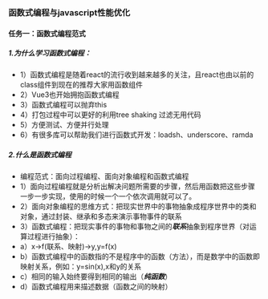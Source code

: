 ### 函数式编程与javascript性能优化

#### 任务一：函数式编程范式

##### 1.为什么学习函数式编程：
+ 1）函数式编程是随着react的流行收到越来越多的关注，且react也由以前的class组件到现在的推荐大家用函数组件
+ 2）Vue3也开始拥抱函数式编程
+ 3）函数式编程可以抛弃this
+ 4）打包过程中可以更好的利用tree shaking 过滤无用代码
+ 5）方便测试、方便并行处理
+ 6）有很多库可以帮助我们进行函数式开发：loadsh、underscore、ramda

##### 2.什么是函数式编程
+ 编程范式：面向过程编程、面向对象编程和函数式编程
+ 1）面向过程编程就是分析出解决问题所需要的步骤，然后用函数把这些步骤一步一步实现，使用的时候一个一个依次调用就可以了。
+ 2）面向对象编程的思维方式：把现实世界中的事物抽象成程序世界中的类和对象，通过封装、继承和多态来演示事物事件的联系
+ 3）函数式编程：把现实事件的事物和事物之间的***联系***抽象到程序世界（对运算过程进行抽象）：
+    a）x->f(联系、映射)->y,y=f(x)
+    b）函数式编程中的函数指的不是程序中的函数（方法），而是数学中的函数即映射关系，例如：y=sin(x),x和y的关系
+    c）相同的输入始终要得到相同的输出（***纯函数***）
+    d）函数式编程用来描述数据（函数之间的映射）

